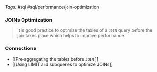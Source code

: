 _Tags:_ #sql #sql/performance/join-optimization  
### JOINs Optimization

>It is good practice to optimize the tables of a `JOIN` query before the join takes place which helps to improve performance.

### Connections
- [[Pre-aggregating the tables before `JOIN` ]]
- [[Using LIMIT and subqueries to optimize JOINs]]